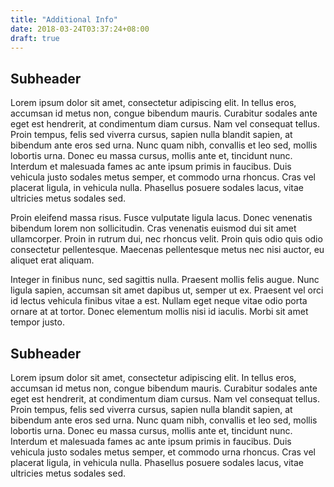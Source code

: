 ```yaml
---
title: "Additional Info"
date: 2018-03-24T03:37:24+08:00
draft: true
---
```


## Subheader

Lorem ipsum dolor sit amet, consectetur adipiscing elit. In tellus eros, accumsan id metus non, congue bibendum mauris. Curabitur sodales ante eget est hendrerit, at condimentum diam cursus. Nam vel consequat tellus. Proin tempus, felis sed viverra cursus, sapien nulla blandit sapien, at bibendum ante eros sed urna. Nunc quam nibh, convallis et leo sed, mollis lobortis urna. Donec eu massa cursus, mollis ante et, tincidunt nunc. Interdum et malesuada fames ac ante ipsum primis in faucibus. Duis vehicula justo sodales metus semper, et commodo urna rhoncus. Cras vel placerat ligula, in vehicula nulla. Phasellus posuere sodales lacus, vitae ultricies metus sodales sed.

Proin eleifend massa risus. Fusce vulputate ligula lacus. Donec venenatis bibendum lorem non sollicitudin. Cras venenatis euismod dui sit amet ullamcorper. Proin in rutrum dui, nec rhoncus velit. Proin quis odio quis odio consectetur pellentesque. Maecenas pellentesque metus nec nisi auctor, eu aliquet erat aliquam.

Integer in finibus nunc, sed sagittis nulla. Praesent mollis felis augue. Nunc ligula sapien, accumsan sit amet dapibus ut, semper ut ex. Praesent vel orci id lectus vehicula finibus vitae a est. Nullam eget neque vitae odio porta ornare at at tortor. Donec elementum mollis nisi id iaculis. Morbi sit amet tempor justo. 

## Subheader

Lorem ipsum dolor sit amet, consectetur adipiscing elit. In tellus eros, accumsan id metus non, congue bibendum mauris. Curabitur sodales ante eget est hendrerit, at condimentum diam cursus. Nam vel consequat tellus. Proin tempus, felis sed viverra cursus, sapien nulla blandit sapien, at bibendum ante eros sed urna. Nunc quam nibh, convallis et leo sed, mollis lobortis urna. Donec eu massa cursus, mollis ante et, tincidunt nunc. Interdum et malesuada fames ac ante ipsum primis in faucibus. Duis vehicula justo sodales metus semper, et commodo urna rhoncus. Cras vel placerat ligula, in vehicula nulla. Phasellus posuere sodales lacus, vitae ultricies metus sodales sed.